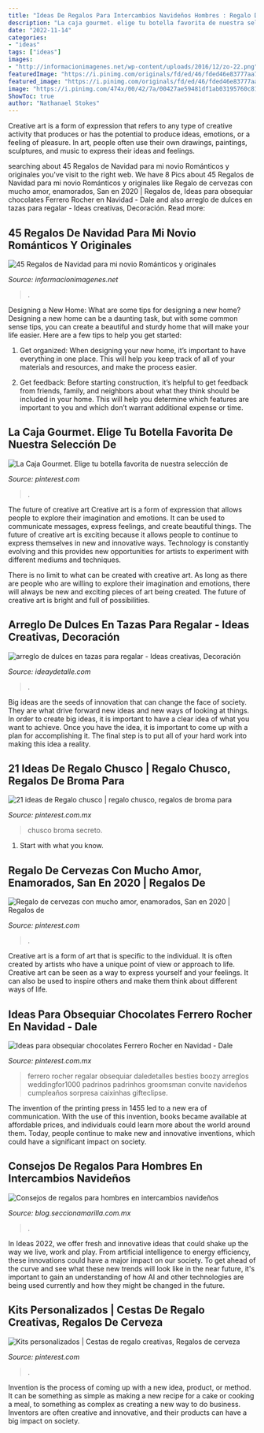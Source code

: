 ```yaml
---
title: "Ideas De Regalos Para Intercambios Navideños Hombres : Regalo De Cervezas Con Mucho Amor, Enamorados, San En 2020"
description: "La caja gourmet. elige tu botella favorita de nuestra selección de"
date: "2022-11-14"
categories:
- "ideas"
tags: ["ideas"]
images:
- "http://informacionimagenes.net/wp-content/uploads/2016/12/zo-22.png"
featuredImage: "https://i.pinimg.com/originals/fd/ed/46/fded46e83777aa760e1e78c4a8f24eb3.jpg"
featured_image: "https://i.pinimg.com/originals/fd/ed/46/fded46e83777aa760e1e78c4a8f24eb3.jpg"
image: "https://i.pinimg.com/474x/00/42/7a/00427ae59481df1ab03195760c81acfa.jpg"
ShowToc: true
author: "Nathanael Stokes"
---
```



Creative art is a form of expression that refers to any type of creative activity that produces or has the potential to produce ideas, emotions, or a feeling of pleasure. In art, people often use their own drawings, paintings, sculptures, and music to express their ideas and feelings.

	

		
searching about 45 Regalos de Navidad para mi novio Románticos y originales you've visit to the right web. We have 8 Pics about 45 Regalos de Navidad para mi novio Románticos y originales like Regalo de cervezas con mucho amor, enamorados, San en 2020 | Regalos de, Ideas para obsequiar chocolates Ferrero Rocher en Navidad - Dale and also arreglo de dulces en tazas para regalar - Ideas creativas, Decoración. Read more:
		
    
## 45 Regalos De Navidad Para Mi Novio Románticos Y Originales

<img loading=lazy src="http://informacionimagenes.net/wp-content/uploads/2016/12/zo-22.png" onerror="this.onerror=null;this.src='https://tse4.mm.bing.net/th?id=OIP.eiHzWYIMrRMarQ7wzUzDawHaK0&amp;pid=15.1';" alt="45 Regalos de Navidad para mi novio Románticos y originales">

_Source: informacionimagenes.net_

>. 

	

Designing a New Home: What are some tips for designing a new home?
Designing a new home can be a daunting task, but with some common sense tips, you can create a beautiful and sturdy home that will make your life easier. Here are a few tips to help you get started:
1. Get organized: When designing your new home, it’s important to have everything in one place. This will help you keep track of all of your materials and resources, and make the process easier.

2. Get feedback: Before starting construction, it’s helpful to get feedback from friends, family, and neighbors about what they think should be included in your home. This will help you determine which features are important to you and which don’t warrant additional expense or time.


    
## La Caja Gourmet. Elige Tu Botella Favorita De Nuestra Selección De

<img loading=lazy src="https://i.pinimg.com/originals/f1/34/7d/f1347de7e94d85d1f827e0ab6a3162d8.jpg" onerror="this.onerror=null;this.src='https://tse3.mm.bing.net/th?id=OIP.KKSuzuFQ6zy1FtpFw_xIXQHaI1&amp;pid=15.1';" alt="La Caja Gourmet. Elige tu botella favorita de nuestra selección de">

_Source: pinterest.com_

>. 

	

The future of creative art
Creative art is a form of expression that allows people to explore their imagination and emotions. It can be used to communicate messages, express feelings, and create beautiful things.
The future of creative art is exciting because it allows people to continue to express themselves in new and innovative ways. Technology is constantly evolving and this provides new opportunities for artists to experiment with different mediums and techniques.

There is no limit to what can be created with creative art. As long as there are people who are willing to explore their imagination and emotions, there will always be new and exciting pieces of art being created. The future of creative art is bright and full of possibilities.

    
## Arreglo De Dulces En Tazas Para Regalar - Ideas Creativas, Decoración

<img loading=lazy src="https://ideaydetalle.com/wp-content/uploads/2018/11/arreglo-de-dulces-en-tazas-para-regalar-1-300x225.jpg" onerror="this.onerror=null;this.src='https://tse4.mm.bing.net/th?id=OIP.1CPn5viZ-hLKUSV3x6Hf1QAAAA&amp;pid=15.1';" alt="arreglo de dulces en tazas para regalar - Ideas creativas, Decoración">

_Source: ideaydetalle.com_

>. 

	

Big ideas are the seeds of innovation that can change the face of society. They are what drive forward new ideas and new ways of looking at things. In order to create big ideas, it is important to have a clear idea of what you want to achieve. Once you have the idea, it is important to come up with a plan for accomplishing it. The final step is to put all of your hard work into making this idea a reality.

    
## 21 Ideas De Regalo Chusco | Regalo Chusco, Regalos De Broma Para

<img loading=lazy src="https://i.pinimg.com/474x/00/42/7a/00427ae59481df1ab03195760c81acfa.jpg" onerror="this.onerror=null;this.src='https://tse2.mm.bing.net/th?id=OIP.mBINq4c375PR37Z5HwuoUAAAAA&amp;pid=15.1';" alt="21 ideas de Regalo chusco | regalo chusco, regalos de broma para">

_Source: pinterest.com.mx_

>chusco broma secreto. 

	

1. Start with what you know.

    
## Regalo De Cervezas Con Mucho Amor, Enamorados, San En 2020 | Regalos De

<img loading=lazy src="https://i.pinimg.com/originals/2a/da/a0/2adaa04aea850915e71837aa3d02bb08.jpg" onerror="this.onerror=null;this.src='https://tse4.mm.bing.net/th?id=OIP.0D3pYzEIjpvf7KBGoJZKQAHaJ4&amp;pid=15.1';" alt="Regalo de cervezas con mucho amor, enamorados, San en 2020 | Regalos de">

_Source: pinterest.com_

>. 

	

Creative art is a form of art that is specific to the individual. It is often created by artists who have a unique point of view or approach to life. Creative art can be seen as a way to express yourself and your feelings. It can also be used to inspire others and make them think about different ways of life.

    
## Ideas Para Obsequiar Chocolates Ferrero Rocher En Navidad - Dale

<img loading=lazy src="https://i.pinimg.com/originals/fd/ed/46/fded46e83777aa760e1e78c4a8f24eb3.jpg" onerror="this.onerror=null;this.src='https://tse4.mm.bing.net/th?id=OIP.YZxvxFz0dapvuFXH4UhsLAHaLJ&amp;pid=15.1';" alt="Ideas para obsequiar chocolates Ferrero Rocher en Navidad - Dale">

_Source: pinterest.com.mx_

>ferrero rocher regalar obsequiar daledetalles besties boozy arreglos weddingfor1000 padrinos padrinhos groomsman convite navideños cumpleaños sorpresa caixinhas gifteclipse. 

	

The invention of the printing press in 1455 led to a new era of communication. With the use of this invention, books became available at affordable prices, and individuals could learn more about the world around them. Today, people continue to make new and innovative inventions, which could have a significant impact on society.

    
## Consejos De Regalos Para Hombres En Intercambios Navideños

<img loading=lazy src="https://blog.seccionamarilla.com.mx/wp-content/uploads/2018/11/900x675_0004_iStock-879670224.jpg" onerror="this.onerror=null;this.src='https://tse1.mm.bing.net/th?id=OIP.kxR2wN0uvq6jwPWu3EhqRAHaFj&amp;pid=15.1';" alt="Consejos de regalos para hombres en intercambios navideños">

_Source: blog.seccionamarilla.com.mx_

>. 

	

In Ideas 2022, we offer fresh and innovative ideas that could shake up the way we live, work and play. From artificial intelligence to energy efficiency, these innovations could have a major impact on our society. To get ahead of the curve and see what these new trends will look like in the near future, it's important to gain an understanding of how AI and other technologies are being used currently and how they might be changed in the future.

    
## Kits Personalizados | Cestas De Regalo Creativas, Regalos De Cerveza

<img loading=lazy src="https://i.pinimg.com/736x/27/1d/52/271d52a3d30e47326b78ba7fce141aa7.jpg" onerror="this.onerror=null;this.src='https://tse1.mm.bing.net/th?id=OIP.SO7kcLyM364_pB9YhTmgqAHaHa&amp;pid=15.1';" alt="Kits personalizados | Cestas de regalo creativas, Regalos de cerveza">

_Source: pinterest.com_

>. 

	

Invention is the process of coming up with a new idea, product, or method. It can be something as simple as making a new recipe for a cake or cooking a meal, to something as complex as creating a new way to do business. Inventors are often creative and innovative, and their products can have a big impact on society.

